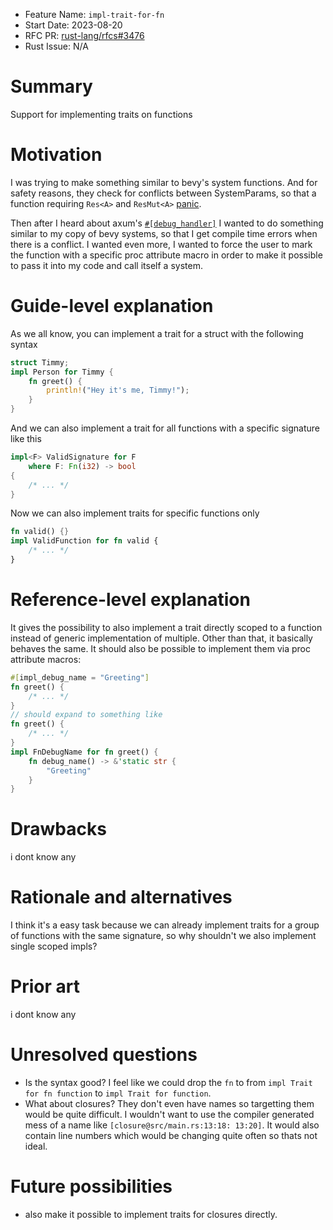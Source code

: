 - Feature Name: `impl-trait-for-fn`
- Start Date: 2023-08-20
- RFC PR: [rust-lang/rfcs#3476](https://github.com/rust-lang/rfcs/pull/3476)
- Rust Issue: N/A

# Summary
[summary]: #summary

Support for implementing traits on functions

# Motivation
[motivation]: #motivation

I was trying to make something similar to bevy's system functions. And for safety reasons, they check for conflicts between SystemParams, so that a function requiring `Res<A>` and `ResMut<A>` [panic](https://github.com/bevyengine/bevy/blob/main/crates/bevy_ecs/src/system/system_param.rs#L421).

Then after I heard about axum's [`#[debug_handler]`](https://docs.rs/axum/latest/axum/attr.debug_handler.html) I wanted to do something similar to my copy of bevy systems, so that I get compile time errors when there is a conflict. I wanted even more, I wanted to force the user to mark the function with a specific proc attribute macro in order to make it possible to pass it into my code and call itself a system.

# Guide-level explanation
[guide-level-explanation]: #guide-level-explanation

As we all know, you can implement a trait for a struct with the following syntax
```rust
struct Timmy;
impl Person for Timmy {
    fn greet() {
        println!("Hey it's me, Timmy!");
    }
}
```
And we can also implement a trait for all functions with a specific signature like this
```rust
impl<F> ValidSignature for F
    where F: Fn(i32) -> bool
{
    /* ... */
}
```
Now we can also implement traits for specific functions only
```rust
fn valid() {}
impl ValidFunction for fn valid {
    /* ... */
}
```

# Reference-level explanation
[reference-level-explanation]: #reference-level-explanation

It gives the possibility to also implement a trait directly scoped to a function instead of generic implementation of multiple. Other than that, it basically behaves the same. It should also be possible to implement them via proc attribute macros:
```rust
#[impl_debug_name = "Greeting"]
fn greet() {
    /* ... */
}
// should expand to something like
fn greet() {
    /* ... */
}
impl FnDebugName for fn greet() {
    fn debug_name() -> &'static str {
        "Greeting"
    }
}
```

# Drawbacks
[drawbacks]: #drawbacks

i dont know any

# Rationale and alternatives
[rationale-and-alternatives]: #rationale-and-alternatives

I think it's a easy task because we can already implement traits for a group of functions with the same signature, so why shouldn't we also implement single scoped impls?

# Prior art
[prior-art]: #prior-art

i dont know any

# Unresolved questions
[unresolved-questions]: #unresolved-questions

- Is the syntax good? I feel like we could drop the `fn` to from `impl Trait for fn function` to `impl Trait for function`.
- What about closures? They don't even have names so targetting them would be quite difficult. I wouldn't want to use the compiler generated mess of a name like `[closure@src/main.rs:13:18: 13:20]`. It would also contain line numbers which would be changing quite often so thats not ideal.

# Future possibilities
[future-possibilities]: #future-possibilities

- also make it possible to implement traits for closures directly.